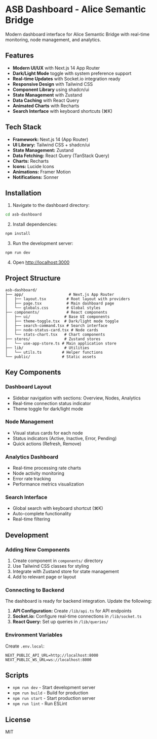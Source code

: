 # ASB Dashboard - Alice Semantic Bridge

Modern dashboard interface for Alice Semantic Bridge with real-time monitoring, node management, and analytics.

## Features

- **Modern UI/UX** with Next.js 14 App Router
- **Dark/Light Mode** toggle with system preference support
- **Real-time Updates** with Socket.io integration ready
- **Responsive Design** with Tailwind CSS
- **Component Library** using shadcn/ui
- **State Management** with Zustand
- **Data Caching** with React Query
- **Animated Charts** with Recharts
- **Search Interface** with keyboard shortcuts (⌘K)

## Tech Stack

- **Framework:** Next.js 14 (App Router)
- **UI Library:** Tailwind CSS + shadcn/ui
- **State Management:** Zustand
- **Data Fetching:** React Query (TanStack Query)
- **Charts:** Recharts
- **Icons:** Lucide Icons
- **Animations:** Framer Motion
- **Notifications:** Sonner

## Installation

1. Navigate to the dashboard directory:
```bash
cd asb-dashboard
```

2. Install dependencies:
```bash
npm install
```

3. Run the development server:
```bash
npm run dev
```

4. Open [http://localhost:3000](http://localhost:3000)

## Project Structure

```
asb-dashboard/
├── app/                    # Next.js App Router
│   ├── layout.tsx         # Root layout with providers
│   ├── page.tsx           # Main dashboard page
│   └── globals.css        # Global styles
├── components/            # React components
│   ├── ui/               # Base UI components
│   ├── theme-toggle.tsx  # Dark/light mode toggle
│   ├── search-command.tsx # Search interface
│   ├── node-status-card.tsx # Node cards
│   └── stats-chart.tsx   # Chart components
├── stores/               # Zustand stores
│   └── use-app-store.ts # Main application store
├── lib/                  # Utilities
│   └── utils.ts         # Helper functions
└── public/              # Static assets
```

## Key Components

### Dashboard Layout
- Sidebar navigation with sections: Overview, Nodes, Analytics
- Real-time connection status indicator
- Theme toggle for dark/light mode

### Node Management
- Visual status cards for each node
- Status indicators (Active, Inactive, Error, Pending)
- Quick actions (Refresh, Remove)

### Analytics Dashboard
- Real-time processing rate charts
- Node activity monitoring
- Error rate tracking
- Performance metrics visualization

### Search Interface
- Global search with keyboard shortcut (⌘K)
- Auto-complete functionality
- Real-time filtering

## Development

### Adding New Components

1. Create component in `components/` directory
2. Use Tailwind CSS classes for styling
3. Integrate with Zustand store for state management
4. Add to relevant page or layout

### Connecting to Backend

The dashboard is ready for backend integration. Update the following:

1. **API Configuration:** Create `/lib/api.ts` for API endpoints
2. **Socket.io:** Configure real-time connections in `/lib/socket.ts`
3. **React Query:** Set up queries in `/lib/queries/`

### Environment Variables

Create `.env.local`:
```
NEXT_PUBLIC_API_URL=http://localhost:8000
NEXT_PUBLIC_WS_URL=ws://localhost:8000
```

## Scripts

- `npm run dev` - Start development server
- `npm run build` - Build for production
- `npm run start` - Start production server
- `npm run lint` - Run ESLint

## License

MIT